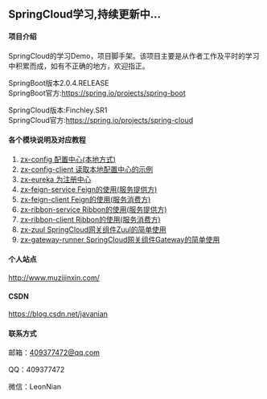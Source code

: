 ## SpringCloud学习,持续更新中...

#### 项目介绍
SpringCloud的学习Demo，项目脚手架。该项目主要是从作者工作及平时的学习中积累而成，如有不正确的地方，欢迎指正。      
  
SpringBoot版本2.0.4.RELEASE  
SpringBoot官方:https://spring.io/projects/spring-boot  
  
SpringCloud版本:Finchley.SR1  
SpringCloud官方:https://spring.io/projects/spring-cloud

#### 各个模块说明及对应教程
1. [zx-config 配置中心(本地方式)](https://blog.csdn.net/javanian/article/details/87533990)
2. [zx-config-client 读取本地配置中心的示例](https://blog.csdn.net/javanian/article/details/87535583)
3. [zx-eureka 为注册中心](https://blog.csdn.net/javanian/article/details/87535025)
4. [zx-feign-service Feign的使用(服务提供方)](https://blog.csdn.net/javanian/article/details/112549191)
5. [zx-feign-client Feign的使用(服务消费方)](https://blog.csdn.net/javanian/article/details/112549191)
6. [zx-ribbon-service Ribbon的使用(服务提供方)](https://blog.csdn.net/javanian/article/details/112596861)
7. [zx-ribbon-client Ribbon的使用(服务消费方)](https://blog.csdn.net/javanian/article/details/112596861)
8. [zx-zuul SpringCloud网关组件Zuul的简单使用](https://blog.csdn.net/javanian/article/details/112645145)
9. [zx-gateway-runner SpringCloud网关组件Gateway的简单使用](https://blog.csdn.net/javanian/article/details/112692131)


#### 个人站点
http://www.muzijinxin.com/

#### CSDN
https://blog.csdn.net/javanian

#### 联系方式
邮箱：409377472@qq.com

QQ：409377472

微信：LeonNian



